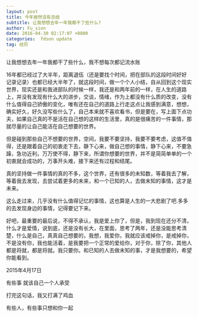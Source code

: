 ```yaml
---
layout: post
title: 今年居然没有总结
subtitle: 让我想想去年一年我都干了些什么?
author: Fu_sion
date: 2016-04-30 02:17:07 +0800
categories:  fdson update
tag: 经历
---
```

让我想想去年一年我都干了些什么，我不想每次都记流水账

16年都已经过了大半年，距离退伍（还是要找个时间，把在部队的这段时间好好记录记录）也都已经大半年了，就这段时间，做一个个人小结，自从回到这个现实世界，现实还是和我进部队的时候一样，我还是和两年前的一样，在人生的道路上，并没有发现有什么大的进步，交谈，情绪，作为上都没有什么质的改变，没有什么值得自己骄傲的变化，唯有还在自己的道路上行走这点让我感到满意，想想，确实好久，好久没写些什么了，自己本来就不喜欢看书，但是要在，写上面下点功夫，如果自己真的不是活在自己想的这样的生活里，真的是很痛苦的一件事情，那就尽量的让自己能活在自己想要的世界。

但是碰到那些自己不想要的世界，空间，我要不要坚持，我要不要考虑，这值不值得，还是跟着自己的初衷走下去，静下心来，做自己想的事情，静下心来，不要急躁，急功近利，万万使不得，静下来，所谓你想要的世界，并不是简简单单的一个初衷就会成功的，万事开头难，接下来还有过程和结尾。

真的坚持做一件事情的真的不多，这个世界，还有很多的未知数，等着我去了解，等着我去发现，去尝试着更多的未来，和一个已知的人，去做未知的事情，这才是未来。

这么走过来，几乎没有什么值得记忆的事情，这也算是人生的一大悲剧了吧.多多的去发现身边的事情，记得要记下来。

好吧，最重要的最后说，不得不承认，我是爱上你了，但是，我到现在还分不清，什么才是爱情，说到底，还是没有长大，在里面，思考了两年，还是没能思考清楚，什么是自己，真真自己想要的，我想，我爱你，我就应该戒掉你，是戒掉你，不是没有你，我也能活着，是我要把一个正常的爱给你，对于你，除了你，其他人都是将就，都是将就。我只要你。和已知的人去做未知的事，才是我想要的，希望你能看到。

2015年4月17日

有些事 就该自己一个人承受

打完这句话，我又打满了鸡血

有些人，有些事只想和你一起

